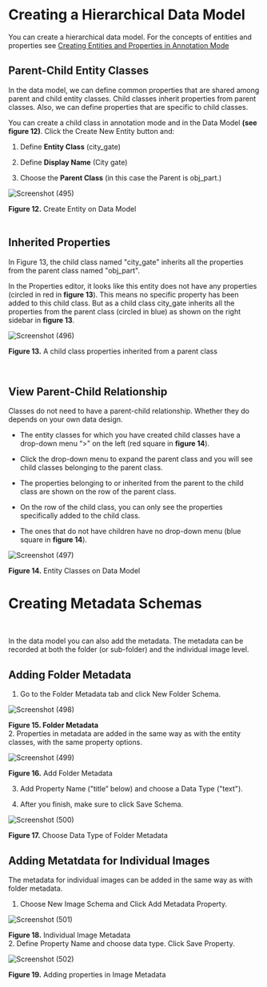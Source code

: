 # Creating a Hierarchical Data Model
You can create a hierarchical data model. For the concepts of entities and properties see [Creating Entities and Properties in Annotation Mode](https://github.com/rsimon/immarkus/wiki/t_04-Annotation-Mode#creating-entities-and-properties-in-annotation-mode)
## Parent-Child Entity Classes 

In the data model, we can define common properties that are shared among parent and child entity classes. Child classes inherit properties from parent classes. Also, we can define properties that are specific to child classes.  

You can create a child class in annotation mode and in the Data Model __(see figure 12)__. Click the Create New Entity button and: 

1. Define **Entity Class** (city_gate) 

1. Define **Display Name** (City gate) 

1. Choose the **Parent Class** (in this case the Parent is obj_part.) 

![Screenshot (495)](https://github.com/rsimon/immarkus/assets/128056738/68f14260-31e9-4a0b-99e0-93b6fe0a7586)


**Figure 12.** Create Entity on Data Model
<br/><br/>

## Inherited Properties

In Figure 13, the child class named "city_gate" inherits all the properties from the parent class named "obj_part".  

In the Properties editor, it looks like this entity does not have any properties (circled in red in **figure 13**). This means no specific property has been added to this child class. But as a child class city_gate inherits all the properties from the parent class (circled in blue) as shown on the right sidebar in **figure 13**.


![Screenshot (496)](https://github.com/rsimon/immarkus/assets/128056738/fa26f2c4-4600-4f84-9fa7-017c3bf454ff)

**Figure 13.**  A child class properties inherited from a parent class

<br/>

## View Parent-Child Relationship

Classes do not need to have a parent-child relationship. Whether they do depends on your own data design. 

* The entity classes for which you have created child classes have a drop-down menu “>” on the left (red square in **figure 14**). 

* Click the drop-down menu to expand the parent class and you will see child classes belonging to the parent class.  

* The properties belonging to or inherited from the parent to the child class are shown on the row of the parent class.  

* On the row of the child class, you can only see the properties specifically added to the child class. 

* The ones that do not have children have no drop-down menu (blue square in **figure 14**).  

![Screenshot (497)](https://github.com/rsimon/immarkus/assets/128056738/e35eb699-4332-47e5-9dac-32a328b6b90a)

**Figure 14.** Entity Classes on Data Model


# Creating Metadata Schemas
<br/>

In the data model you can also add the metadata. The metadata can be recorded at both the folder (or sub-folder) and the individual image level. 

## Adding Folder Metadata

1. Go to the Folder Metadata tab and click New Folder Schema. 

![Screenshot (498)](https://github.com/rsimon/immarkus/assets/128056738/19fde1a5-0d61-4a43-bb7e-8e24d2d4c706)

**Figure 15. Folder Metadata** 
<br/>
2. Properties in metadata are added in the same way as with the entity classes, with the same property options.  

![Screenshot (499)](https://github.com/rsimon/immarkus/assets/128056738/3ec44d69-8f94-4085-af65-05b2677f9879)

**Figure 16.** Add Folder Metadata

3. Add Property Name ("title” below) and choose a Data Type ("text").  

4. After you finish, make sure to click Save Schema.

![Screenshot (500)](https://github.com/rsimon/immarkus/assets/128056738/b4d6c9f2-2c97-4e69-b3d6-f6109c744b89)

**Figure 17.** Choose Data Type of Folder Metadata

## Adding Metatdata for Individual Images

The metadata for individual images can be added in the same way as with folder metadata.  

1. Choose New Image Schema and Click Add Metadata Property. 

![Screenshot (501)](https://github.com/rsimon/immarkus/assets/128056738/87835035-67b9-4904-be09-607ef4a001d7)

**Figure 18.**  Individual Image Metadata
 <br/>
2. Define Property Name and choose data type. Click Save Property. 

![Screenshot (502)](https://github.com/rsimon/immarkus/assets/128056738/05e9a2e5-e62c-42db-b7d5-5c5e5a467f05)

**Figure 19.** Adding properties in Image Metadata
 <br/>

